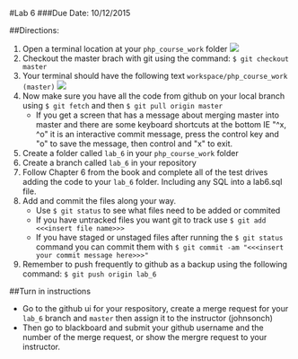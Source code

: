 #Lab 6
###Due Date: 10/12/2015

##Directions:
1. Open a terminal location at your ```php_course_work``` folder 
  ![](https://dl.dropboxusercontent.com/s/wn8dg3eq099dno7/2015-09-02%20at%207.42%20AM.png?dl=0)
1. Checkout the master brach with git using the command: ```$ git checkout master```
1. Your terminal should have the following text ```workspace/php_course_work (master)```
  ![](https://dl.dropboxusercontent.com/s/pbafbzkizoq2981/2015-09-02%20at%207.51%20AM.png?dl=0)
1. Now make sure you have all the code from github on your local branch using 
  ```$ git fetch``` and then  ```$ git pull origin master```
    * If you get a screen that has a message about merging master into master
      and there are some keyboard shortcuts at the bottom IE "^x, ^o" it is an
      interactive commit message, press the control key and "o" to save the
      message, then control and "x" to exit.
1. Create a folder called ```lab_6``` in your ```php_course_work``` folder 
1. Create a branch called ```lab_6``` in your repository 
1. Follow Chapter 6 from the book and complete all of the test drives 
adding the code to your ```lab_6``` folder. Including any SQL into a lab6.sql file.
1. Add and commit the files along your way. 
    * Use ```$ git status``` to see what files need to be added or commited
    * If you have untracked files you want git to track use 
      ```$ git add <<<insert file name>>>```
    * If you have staged or unstaged files after running the ```$ git status``` 
      command you can commit them with 
      ```$ git commit -am "<<<insert your commit message here>>>"```
1. Remember to push frequently to github as a backup using the following command: 
  ```$ git push origin lab_6```



##Turn in instructions
* Go to the github ui for your respository, create a merge request for your 
```lab_6``` branch and ```master``` then assign it to the instructor (johnsonch) 
* Then go to blackboard and submit your github username and the number of the 
merge request, or show the mergre request to your instructor.
